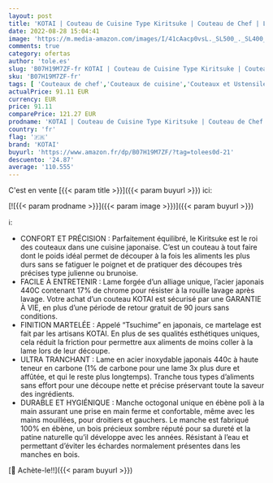 ```yaml
---
layout: post
title: 'KOTAI | Couteau de Cuisine Type Kiritsuke | Couteau de Chef | Lame de 21 cm | Martelé et Aiguisé à la Main | Acier Inoxydable Japonais 440C Ultra-Tranchant | Pleine Soie Cachée'
date: 2022-08-28 15:04:41
image: 'https://m.media-amazon.com/images/I/41cAacp0vsL._SL500_._SL400_.jpg'
comments: true
category: ofertas
author: 'tole.es'
slug: 'B07H19M7ZF-fr KOTAI | Couteau de Cuisine Type Kiritsuke | Couteau de...'
sku: 'B07H19M7ZF-fr'
tags: [ 'Couteaux de chef','Couteaux de cuisine','Couteaux et Ustensiles de Cuisine','Cuisine et Maison','kotai','🇫🇷', ]
actualPrice: 91.11 EUR
currency: EUR
price: 91.11
comparePrice: 121.27 EUR
prodname: 'KOTAI | Couteau de Cuisine Type Kiritsuke | Couteau de Chef | Lame de 21 cm | Martelé et Aiguisé à la Main | Acier Inoxydable Japonais 440C Ultra-Tranchant | Pleine Soie Cachée'
country: 'fr'
flag: '🇫🇷'
brand: 'KOTAI'
buyurl: 'https://www.amazon.fr/dp/B07H19M7ZF/?tag=tolees0d-21'
descuento: '24.87'
average: '110.555'
---
```


C'est en vente [{{< param title >}}]({{< param buyurl >}}) ici:

[![{{< param prodname >}}]({{< param image >}})]({{< param buyurl >}})

ℹ️:

- CONFORT ET PRÉCISION : Parfaitement équilibré, le Kiritsuke est le roi des couteaux dans une cuisine japonaise. C’est un couteau à tout faire dont le poids idéal permet de découper à la fois les aliments les plus durs sans se fatiguer le poignet et de pratiquer des découpes très précises type julienne ou brunoise.
- FACILE À ENTRETENIR : Lame forgée d’un alliage unique, l’acier japonais 440C contenant 17% de chrome pour résister à la rouille lavage après lavage. Votre achat d’un couteau KOTAI est sécurisé par une GARANTIE À VIE, en plus d’une période de retour gratuit de 90 jours sans conditions.
- FINITION MARTELÉE : Appelé “Tsuchime” en japonais, ce martelage est fait par les artisans KOTAI. En plus de ses qualités esthétiques uniques, cela réduit la friction pour permettre aux aliments de moins coller à la lame lors de leur découpe.
- ULTRA TRANCHANT : Lame en acier inoxydable japonais 440c à haute teneur en carbone (1% de carbone pour une lame 3x plus dure et affûtée, et qui le reste plus longtemps). Tranche tous types d’aliments sans effort pour une découpe nette et précise préservant toute la saveur des ingrédients.
- DURABLE ET HYGIÉNIQUE : Manche octogonal unique en ébène poli à la main assurant une prise en main ferme et confortable, même avec les mains mouillées, pour droitiers et gauchers. Le manche est fabriqué 100% en ébène, un bois précieux sombre réputé pour sa dureté et la patine naturelle qu’il développe avec les années. Résistant à l’eau et permettant d’éviter les échardes normalement présentes dans les manches en bois.

[🛒 Achète-le!!]({{< param buyurl >}})
